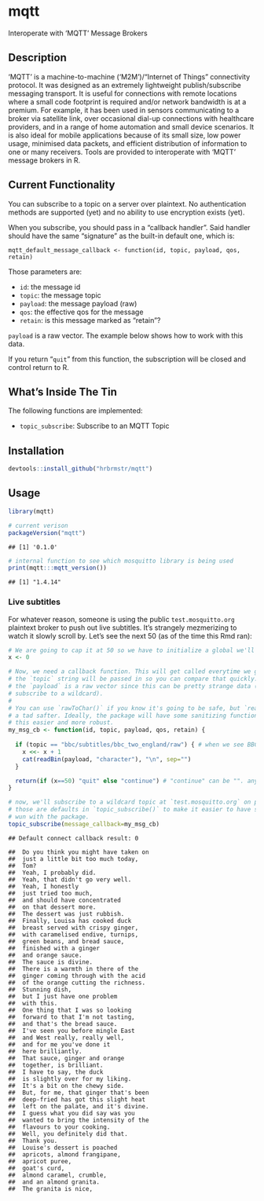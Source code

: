 
# mqtt

Interoperate with ‘MQTT’ Message Brokers

## Description

‘MQTT’ is a machine-to-machine (‘M2M’)/“Internet of Things” connectivity
protocol. It was designed as an extremely lightweight publish/subscribe
messaging transport. It is useful for connections with remote locations
where a small code footprint is required and/or network bandwidth is at
a premium. For example, it has been used in sensors communicating to a
broker via satellite link, over occasional dial-up connections with
healthcare providers, and in a range of home automation and small device
scenarios. It is also ideal for mobile applications because of its small
size, low power usage, minimised data packets, and efficient
distribution of information to one or many receivers. Tools are provided
to interoperate with ‘MQTT’ message brokers in R.

## Current Functionality

You can subscribe to a topic on a server over plaintext. No
authentication methods are supported (yet) and no ability to use
encryption exists (yet).

When you subscribe, you should pass in a “callback handler”. Said
handler should have the same “signature” as the built-in default one,
which
    is:

    mqtt_default_message_callback <- function(id, topic, payload, qos, retain)

Those parameters are:

  - `id`: the message id
  - `topic`: the message topic
  - `payload`: the message payload (raw)
  - `qos`: the effective qos for the message
  - `retain`: is this message marked as “retain”?

`payload` is a raw vector. The example below shows how to work with this
data.

If you return “`quit`” from this function, the subscription will be
closed and control return to R.

## What’s Inside The Tin

The following functions are implemented:

  - `topic_subscribe`: Subscribe to an MQTT Topic

## Installation

``` r
devtools::install_github("hrbrmstr/mqtt")
```

## Usage

``` r
library(mqtt)

# current verison
packageVersion("mqtt")
```

    ## [1] '0.1.0'

``` r
# internal function to see which mosquitto library is being used
print(mqtt:::mqtt_version())
```

    ## [1] "1.4.14"

### Live subtitles

For whatever reason, someone is using the public `test.mosquitto.org`
plaintext broker to push out live subtitles. It’s strangely mezmerizing
to watch it slowly scroll by. Let’s see the next 50 (as of the time this
Rmd
ran):

``` r
# We are going to cap it at 50 so we have to initialize a global we'll update
x <- 0

# Now, we need a callback function. This will get called everytime we get a message.
# the `topic` string will be passed in so you can compare that quickly.
# the `payload` is a raw vector since this can be pretty strange data (esp if you 
# subscribe to a wildcard).
# 
# You can use `rawToChar()` if you know it's going to be safe, but `readBin()` is
# a tad safter. Ideally, the package will have some sanitizing functions to make
# this easier and more robust.
my_msg_cb <- function(id, topic, payload, qos, retain) {
  
  if (topic == "bbc/subtitles/bbc_two_england/raw") { # when we see BBC 2 msgs, we'll cat them
    x <<- x + 1
    cat(readBin(payload, "character"), "\n", sep="")
  }

  return(if (x==50) "quit" else "continue") # "continue" can be "". anything but "quit"
}

# now, we'll subscribe to a wildcard topic at `test.mosquitto.org` on port 1883. 
# those are defaults in `topic_subscribe()` to make it easier to have some quick
# wun with the package.
topic_subscribe(message_callback=my_msg_cb)
```

    ## Default connect callback result: 0

    ##  Do you think you might have taken on
    ##  just a little bit too much today,
    ##  Tom?
    ##  Yeah, I probably did.
    ##  Yeah, that didn't go very well.
    ##  Yeah, I honestly
    ##  just tried too much,
    ##  and should have concentrated
    ##  on that dessert more.
    ##  The dessert was just rubbish.
    ##  Finally, Louisa has cooked duck
    ##  breast served with crispy ginger,
    ##  with caramelised endive, turnips,
    ##  green beans, and bread sauce,
    ##  finished with a ginger
    ##  and orange sauce.
    ##  The sauce is divine.
    ##  There is a warmth in there of the
    ##  ginger coming through with the acid
    ##  of the orange cutting the richness.
    ##  Stunning dish,
    ##  but I just have one problem
    ##  with this.
    ##  One thing that I was so looking
    ##  forward to that I'm not tasting,
    ##  and that's the bread sauce.
    ##  I've seen you before mingle East
    ##  and West really, really well,
    ##  and for me you've done it
    ##  here brilliantly.
    ##  That sauce, ginger and orange
    ##  together, is brilliant.
    ##  I have to say, the duck
    ##  is slightly over for my liking.
    ##  It's a bit on the chewy side.
    ##  But, for me, that ginger that's been
    ##  deep-fried has got this slight heat
    ##  left on the palate, and it's divine.
    ##  I guess what you did say was you
    ##  wanted to bring the intensity of the
    ##  flavours to your cooking.
    ##  Well, you definitely did that.
    ##  Thank you.
    ##  Louise's dessert is poached
    ##  apricots, almond frangipane,
    ##  apricot puree,
    ##  goat's curd,
    ##  almond caramel, crumble,
    ##  and an almond granita.
    ##  The granita is nice,
